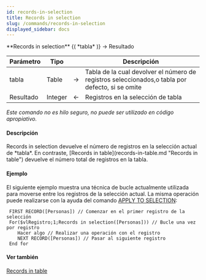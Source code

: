 ```yaml
---
id: records-in-selection
title: Records in selection
slug: /commands/records-in-selection
displayed_sidebar: docs
---
```


<!--REF #_command_.Records in selection.Syntax-->**Records in selection** {( *tabla* )} -> Resultado<!-- END REF-->
<!--REF #_command_.Records in selection.Params-->
| Parámetro | Tipo |  | Descripción |
| --- | --- | --- | --- |
| tabla | Table | &#8594;  | Tabla de la cual devolver el número de registros      seleccionados,o tabla por defecto, si se omite |
| Resultado | Integer | &#8592; | Registros en la selección de tabla |

<!-- END REF-->

*Este comando no es hilo seguro, no puede ser utilizado en código apropiativo.*


#### Descripción 

<!--REF #_command_.Records in selection.Summary-->Records in selection devuelve el número de registros en la selección actual de *tabla*.<!-- END REF--> En contraste, [Records in table](records-in-table.md "Records in table") devuelve el número total de registros en la tabla.

#### Ejemplo 

El siguiente ejemplo muestra una técnica de bucle actualmente utilizada para moverse entre los registros de la selección actual. La misma operación puede realizarse con la ayuda del comando [APPLY TO SELECTION](apply-to-selection.md "APPLY TO SELECTION"):

```4d
 FIRST RECORD([Personas]) // Comenzar en el primer registro de la selección
 For($vlRegistro;1;Records in selection([Personas])) // Bucle una vez por registro
    Hacer algo // Realizar una operación con el registro
    NEXT RECORD([Personas]) // Pasar al siguiente registro
 End for
```

#### Ver también 

[Records in table](records-in-table.md)  